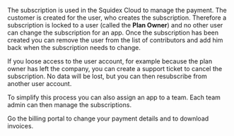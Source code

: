 The subscription is used in the Squidex Cloud to manage the payment. The customer is created for the user, who creates the subscription. Therefore a subscription is locked to a user (called the **Plan Owner**) and no other user can change the subscription for an app. Once the subscription has been created you can remove the user from the list of contributors and add him back when the subscription needs to change.

If you loose access to the user account, for example because the plan owner has left the company, you can create a support ticket to cancel the subscription. No data will be lost, but you can then resubscribe from another user account.

To simplify this process you can also assign an app to a team. Each team admin can then manage the subscriptions.

Go the billing portal to change your payment details and to download invoices.